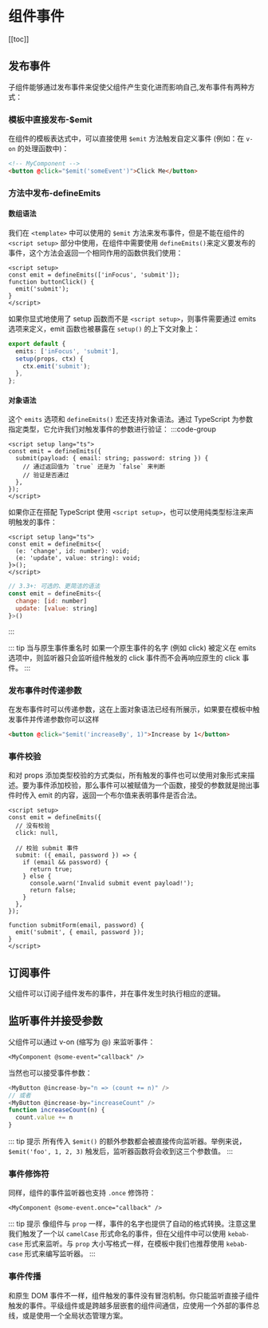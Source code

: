# 组件事件

[[toc]]

## 发布事件

子组件能够通过发布事件来促使父组件产生变化进而影响自己,发布事件有两种方式：

### 模板中直接发布-$emit

在组件的模板表达式中，可以直接使用 `$emit` 方法触发自定义事件 (例如：在 `v-on` 的处理函数中)：

```html
<!-- MyComponent -->
<button @click="$emit('someEvent')">Click Me</button>
```

### 方法中发布-defineEmits

#### 数组语法

我们在 `<template>` 中可以使用的 `$emit` 方法来发布事件，但是不能在组件的 `<script setup>` 部分中使用，在组件中需要使用 `defineEmits()`来定义要发布的事件，这个方法会返回一个相同作用的函数供我们使用：

```vue
<script setup>
const emit = defineEmits(['inFocus', 'submit']);
function buttonClick() {
  emit('submit');
}
</script>
```

如果你显式地使用了 setup 函数而不是 `<script setup>`，则事件需要通过 emits 选项来定义，emit 函数也被暴露在 `setup()` 的上下文对象上：

```ts
export default {
  emits: ['inFocus', 'submit'],
  setup(props, ctx) {
    ctx.emit('submit');
  },
};
```

#### 对象语法

这个 `emits` 选项和 `defineEmits()` 宏还支持对象语法。通过 TypeScript 为参数指定类型，它允许我们对触发事件的参数进行验证：
:::code-group

```vue [完整可调用的函数形式]
<script setup lang="ts">
const emit = defineEmits({
  submit(payload: { email: string; password: string }) {
    // 通过返回值为 `true` 还是为 `false` 来判断
    // 验证是否通过
  },
});
</script>
```

如果你正在搭配 TypeScript 使用 `<script setup>`，也可以使用纯类型标注来声明触发的事件：

```vue [可调用的函数形式]
<script setup lang="ts">
const emit = defineEmits<{
  (e: 'change', id: number): void;
  (e: 'update', value: string): void;
}>();
</script>
```

```js [类型字面量形式]
// 3.3+: 可选的、更简洁的语法
const emit = defineEmits<{
  change: [id: number]
  update: [value: string]
}>()
```

:::

::: tip 当与原生事件重名时
如果一个原生事件的名字 (例如 click) 被定义在 emits 选项中，则监听器只会监听组件触发的 click 事件而不会再响应原生的 click 事件。
:::

### 发布事件时传递参数

在发布事件时可以传递参数，这在上面对象语法已经有所展示，如果要在模板中触发事件并传递参数你可以这样

```html
<button @click="$emit('increaseBy', 1)">Increase by 1</button>
```

### 事件校验

和对 props 添加类型校验的方式类似，所有触发的事件也可以使用对象形式来描述。要为事件添加校验，那么事件可以被赋值为一个函数，接受的参数就是抛出事件时传入 emit 的内容，返回一个布尔值来表明事件是否合法。

```vue
<script setup>
const emit = defineEmits({
  // 没有校验
  click: null,

  // 校验 submit 事件
  submit: ({ email, password }) => {
    if (email && password) {
      return true;
    } else {
      console.warn('Invalid submit event payload!');
      return false;
    }
  },
});

function submitForm(email, password) {
  emit('submit', { email, password });
}
</script>
```

## 订阅事件

父组件可以订阅子组件发布的事件，并在事件发生时执行相应的逻辑。

## 监听事件并接受参数

父组件可以通过 v-on (缩写为 @) 来监听事件：

```vue
<MyComponent @some-event="callback" />
```

当然也可以接受事件参数：

```js
<MyButton @increase-by="n => (count += n)" />
// 或者
<MyButton @increase-by="increaseCount" />
function increaseCount(n) {
  count.value += n
}
```

::: tip 提示
所有传入 `$emit()` 的额外参数都会被直接传向监听器。举例来说，`$emit('foo', 1, 2, 3)` 触发后，监听器函数将会收到这三个参数值。
:::

### 事件修饰符

同样，组件的事件监听器也支持 `.once` 修饰符：

```vue
<MyComponent @some-event.once="callback" />
```

::: tip 提示
像组件与 `prop` 一样，事件的名字也提供了自动的格式转换。注意这里我们触发了一个以 `camelCase` 形式命名的事件，但在父组件中可以使用 `kebab-case` 形式来监听。与 `prop` 大小写格式一样，在模板中我们也推荐使用 `kebab-case` 形式来编写监听器。
:::

### 事件传播

和原生 DOM 事件不一样，组件触发的事件没有冒泡机制。你只能监听直接子组件触发的事件。平级组件或是跨越多层嵌套的组件间通信，应使用一个外部的事件总线，或是使用一个全局状态管理方案。

